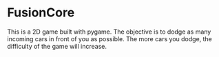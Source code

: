 # FusionCore
This is a 2D game built with pygame. The objective is to dodge as many incoming cars in front of you as possible. The more cars you dodge, the difficulty of the game will increase.
